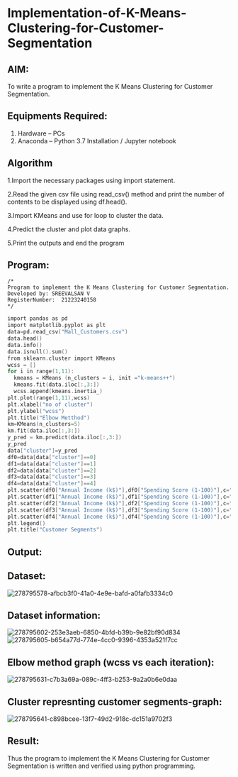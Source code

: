 # Implementation-of-K-Means-Clustering-for-Customer-Segmentation

## AIM:
To write a program to implement the K Means Clustering for Customer Segmentation.

## Equipments Required:
1. Hardware – PCs
2. Anaconda – Python 3.7 Installation / Jupyter notebook

## Algorithm
1.Import the necessary packages using import statement.

2.Read the given csv file using read_csv() method and print the number of contents to be displayed using df.head().

3.Import KMeans and use for loop to cluster the data.

4.Predict the cluster and plot data graphs.

5.Print the outputs and end the program

## Program:
```
/*
Program to implement the K Means Clustering for Customer Segmentation.
Developed by: SREEVALSAN V
RegisterNumber:  21223240158
*/
```
```c
import pandas as pd
import matplotlib.pyplot as plt
data=pd.read_csv("Mall_Customers.csv")
data.head()
data.info()
data.isnull().sum()
from sklearn.cluster import KMeans
wcss = []
for i in range(1,11):
  kmeans = KMeans (n_clusters = i, init ="k-means++")
  kmeans.fit(data.iloc[:,3:])
  wcss.append(kmeans.inertia_)
plt.plot(range(1,11),wcss)
plt.xlabel("no of cluster")
plt.ylabel("wcss")
plt.title("Elbow Metthod")
km=KMeans(n_clusters=5)
km.fit(data.iloc[:,3:])
y_pred = km.predict(data.iloc[:,3:])
y_pred
data["cluster"]=y_pred
df0=data[data["cluster"]==0]
df1=data[data["cluster"]==1]
df2=data[data["cluster"]==2]
df3=data[data["cluster"]==3]
df4=data[data["cluster"]==4]
plt.scatter(df0["Annual Income (k$)"],df0["Spending Score (1-100)"],c="red",label="cluster0")
plt.scatter(df1["Annual Income (k$)"],df1["Spending Score (1-100)"],c="pink",label="cluster1")
plt.scatter(df2["Annual Income (k$)"],df2["Spending Score (1-100)"],c="green",label="cluster2")
plt.scatter(df3["Annual Income (k$)"],df3["Spending Score (1-100)"],c="blue",label="cluster3")
plt.scatter(df4["Annual Income (k$)"],df4["Spending Score (1-100)"],c="black",label="cluster4")
plt.legend()
plt.title("Customer Segments")

```

## Output:
## Dataset:

![278795578-afbcb3f0-41a0-4e9e-bafd-a0fafb3334c0](https://github.com/charumathiramesh/Implementation-of-K-Means-Clustering-for-Customer-Segmentation/assets/120204455/ed5b0fe2-4e98-43bd-9b21-f3468d493335)

## Dataset information:
![278795602-253e3aeb-6850-4bfd-b39b-9e82bf90d834](https://github.com/charumathiramesh/Implementation-of-K-Means-Clustering-for-Customer-Segmentation/assets/120204455/8d4aa9d8-45dd-4539-8271-f7da5d00dc99)
![278795605-b654a77d-774e-4cc0-9396-4353a521f7cc](https://github.com/charumathiramesh/Implementation-of-K-Means-Clustering-for-Customer-Segmentation/assets/120204455/f3c984b3-7e9b-4852-9552-a4026fbfd52d)




## Elbow method graph (wcss vs each iteration):
![278795631-c7b3a69a-089c-4ff3-b253-9a2a0b6e0daa](https://github.com/charumathiramesh/Implementation-of-K-Means-Clustering-for-Customer-Segmentation/assets/120204455/65a43453-3ac2-4bea-8187-97cb6cc060d1)


## Cluster represnting customer segments-graph:

![278795641-c898bcee-13f7-49d2-918c-dc151a9702f3](https://github.com/charumathiramesh/Implementation-of-K-Means-Clustering-for-Customer-Segmentation/assets/120204455/5796e66a-5977-4d88-857d-822ee784388d)


## Result:
Thus the program to implement the K Means Clustering for Customer Segmentation is written and verified using python programming.
